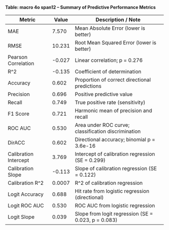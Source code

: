 **Table: macro 4o span12 – Summary of Predictive Performance Metrics**

| Metric                | Value  | Description / Note                                  |
| --------------------- | ------ | --------------------------------------------------- |
| MAE                   | 7.570  | Mean Absolute Error (lower is better)               |
| RMSE                  | 10.231 | Root Mean Squared Error (lower is better)           |
| Pearson Correlation   | -0.027 | Linear correlation; p = 0.276                       |
| R^2                   | -0.135 | Coefficient of determination                        |
| Accuracy              | 0.602  | Proportion of correct directional predictions       |
| Precision             | 0.696  | Positive predictive value                           |
| Recall                | 0.749  | True positive rate (sensitivity)                    |
| F1 Score              | 0.721  | Harmonic mean of precision and recall               |
| ROC AUC               | 0.530  | Area under ROC curve; classification discrimination |
| DirACC                | 0.602  | Directional accuracy; binomial p = 3.6e-16          |
| Calibration Intercept | 3.769  | Intercept of calibration regression (SE = 0.299)    |
| Calibration Slope     | -0.113 | Slope of calibration regression (SE = 0.122)        |
| Calibration R^2       | 0.0007 | R^2 of calibration regression                       |
| Logit Accuracy        | 0.688  | Hit rate from logistic regression (directional)     |
| Logit ROC AUC         | 0.530  | ROC AUC from logistic regression                    |
| Logit Slope           | 0.039  | Slope from logit regression (SE = 0.023, p = 0.083) |